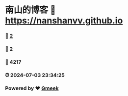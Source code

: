 # 南山的博客 :link: https://nanshanvv.github.io 
### :page_facing_up: [2](https://nanshanvv.github.io/tag.html) 
### :speech_balloon: 2 
### :hibiscus: 4217 
### :alarm_clock: 2024-07-03 23:34:25 
### Powered by :heart: [Gmeek](https://github.com/Meekdai/Gmeek)
